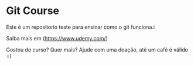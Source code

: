 # Git Course

Este é um repositorio teste para ensinar como o git funciona.i

Saiba mais em (https://www.udemy.com/)

Gostou do curso? Quer mais? Ajude com uma doação, até um café é válido =)
